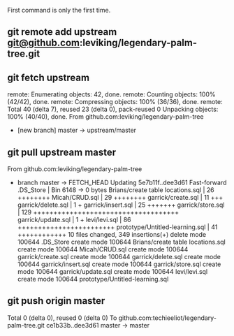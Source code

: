 First command is only the first time. 

## git remote add upstream git@github.com:leviking/legendary-palm-tree.git
## git fetch upstream

remote: Enumerating objects: 42, done.
remote: Counting objects: 100% (42/42), done.
remote: Compressing objects: 100% (36/36), done.
remote: Total 40 (delta 7), reused 23 (delta 0), pack-reused 0
Unpacking objects: 100% (40/40), done.
From github.com:leviking/legendary-palm-tree
 * [new branch]      master     -> upstream/master

## git pull upstream master

From github.com:leviking/legendary-palm-tree
 * branch            master     -> FETCH_HEAD
Updating 5e7b11f..dee3d61
Fast-forward
 .DS_Store                         | Bin 6148 -> 0 bytes
 Brians/create table locations.sql |  26 ++++++++
 Micah/CRUD.sql                    |  29 ++++++++
 garrick/create.sql                |  11 +++
 garrick/delete.sql                |   1 +
 garrick/insert.sql                |  25 +++++++
 garrick/store.sql                 | 129 ++++++++++++++++++++++++++++++++++++
 garrick/update.sql                |   1 +
 levi/levi.sql                     |  86 ++++++++++++++++++++++++
 prototype/Untitled-learning.sql   |  41 ++++++++++++
 10 files changed, 349 insertions(+)
 delete mode 100644 .DS_Store
 create mode 100644 Brians/create table locations.sql
 create mode 100644 Micah/CRUD.sql
 create mode 100644 garrick/create.sql
 create mode 100644 garrick/delete.sql
 create mode 100644 garrick/insert.sql
 create mode 100644 garrick/store.sql
 create mode 100644 garrick/update.sql
 create mode 100644 levi/levi.sql
 create mode 100644 prototype/Untitled-learning.sql
 
## git push origin master
Total 0 (delta 0), reused 0 (delta 0)
To github.com:techieeliot/legendary-palm-tree.git
   ce1b33b..dee3d61  master -> master
